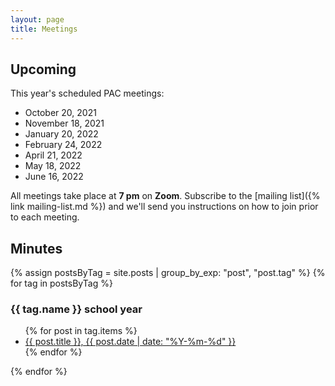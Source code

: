 ```yaml
---
layout: page
title: Meetings
---
```


## Upcoming

This year's scheduled PAC meetings:

* October 20, 2021
* November 18, 2021
* January 20, 2022
* February 24, 2022
* April 21, 2022
* May 18, 2022
* June 16, 2022

All meetings take place at **7 pm** on **Zoom**. Subscribe to the [mailing list]({% link mailing-list.md %}) and we'll send you instructions on how to join prior to each meeting.

## Minutes

{% assign postsByTag = site.posts | group_by_exp: "post", "post.tag" %}
{% for tag in postsByTag %}
<h3>{{ tag.name }} school year</h3>
<ul>
  {% for post in tag.items %}
  <li><a href="{{ post.url }}">{{ post.title }}, {{ post.date | date: "%Y-%m-%d" }}</a></li>
  {% endfor %}
</ul>
{% endfor %}